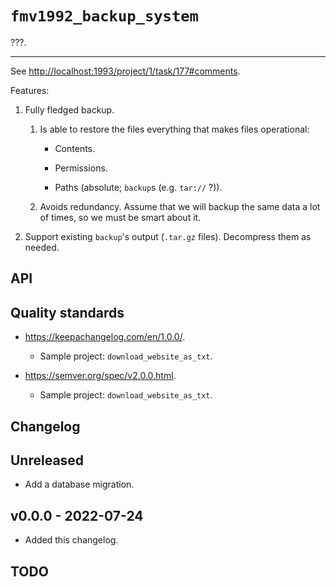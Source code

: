 # `fmv1992_backup_system`

???.

* * *

See <http://localhost:1993/project/1/task/177#comments>.

Features:

1.  Fully fledged backup.

    1.  Is able to restore the files everything that makes files operational:

        *   Contents.

        *   Permissions.

        *   Paths (absolute; `backup`s (e.g. `tar://` ?)).

    1.  Avoids redundancy. Assume that we will backup the same data a lot of times, so we must be smart about it.

1.  Support existing `backup`'s output (`.tar.gz` files). Decompress them as needed.

## API

## Quality standards

*   <https://keepachangelog.com/en/1.0.0/>.

    *   Sample project: `download_website_as_txt`.

*   <https://semver.org/spec/v2.0.0.html>.

    *   Sample project: `download_website_as_txt`.

## Changelog

<!-- `comm3ab5c17`: For a full changelog example. -->

## Unreleased

*   Add a database migration.

## v0.0.0 - 2022-07-24 

*   Added this changelog.

## TODO
